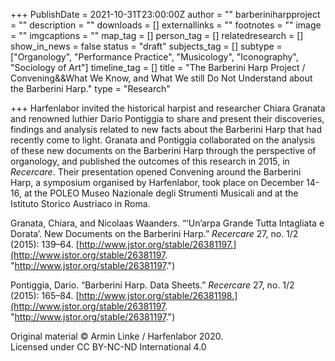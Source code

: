 +++
PublishDate = 2021-10-31T23:00:00Z
author = ""
barberiniharpproject = ""
description = ""
downloads = []
externallinks = ""
footnotes = ""
image = ""
imgcaptions = ""
map_tag = []
person_tag = []
relatedresearch = []
show_in_news = false
status = "draft"
subjects_tag = []
subtype = ["Organology", "Performance Practice", "Musicology", "Iconography", "Sociology of Art"]
timeline_tag = []
title = "The Barberini Harp Project / Convening&&What We Know, and What We still Do Not Understand about the Barberini Harp."
type = "Research"

+++
Harfenlabor invited the historical harpist and researcher Chiara Granata and renowned luthier Dario Pontiggia to share and present their discoveries, findings and analysis related to new facts about the Barberini Harp that had recently come to light. Granata and Pontiggia collaborated on the analysis of these new documents on the Barberini Harp through the perspective of organology, and published the outcomes of this research in 2015, in _Recercare_. Their presentation opened Convening around the Barberini Harp, a symposium organised by Harfenlabor, took place on December 14-16, at the POLEO Museo Nazionale degli Strumenti Musicali and at the Istituto Storico Austriaco in Roma. 

Granata, Chiara, and Nicolaas Waanders. “‘Un’arpa Grande Tutta Intagliata e Dorata’. New Documents on the Barberini Harp.” _Recercare_ 27, no. 1/2 (2015): 139–64. [http://www.jstor.org/stable/26381197.](http://www.jstor.org/stable/26381197. "http://www.jstor.org/stable/26381197.")

Pontiggia, Dario. “Barberini Harp. Data Sheets.” _Recercare_ 27, no. 1/2 (2015): 165–84. [http://www.jstor.org/stable/26381198.](http://www.jstor.org/stable/26381197. "http://www.jstor.org/stable/26381197.")

Original material © Armin Linke / Harfenlabor 2020.  
Licensed under CC BY-NC-ND International 4.0